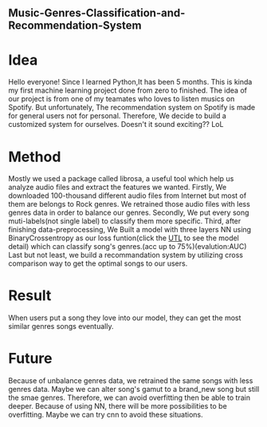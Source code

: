 ## Music-Genres-Classification-and-Recommendation-System
# Idea
Hello everyone!
Since I learned Python,It has been 5 months.
This is kinda my first machine learning project done from zero to finished.
The idea of our project is from one of my teamates who loves to listen musics on Spotify.
But unfortunately, The recommendation system on Spotify is made for general users not for personal.
Therefore, We decide to build a customized system for ourselves. 
Doesn't it sound exciting?? LoL

# Method
Mostly we used a package called librosa, a useful tool which help us analyze audio files and extract the features we wanted.
Firstly, We downloaded 100-thousand different audio files from Internet but most of them are belongs to Rock genres. We retrained those audio files with less genres data in order to balance our genres.
Secondly, We put every song muti-labels(not single label) to classify them more specific.
Third, after finishing data-preprocessing, We Built a model with three layers NN using BinaryCrossentropy as our loss funtion(click the [UTL](https://colab.research.google.com/drive/19vx7-9ogV0VJdORmiBwPiLuU9AnFkrKx?usp=sharing) to see the model detail) which can classify song's genres.(acc up to 75%)(evalution:AUC)
Last but not least, we build a recommandation system by utilizing cross comparison way to get the optimal songs to our users.

# Result
When users put a song they love into our model, they can get the most similar genres songs eventually.

# Future
Because of unbalance genres data, we retrained the same songs with less genres data. Maybe we can alter song's gamut to a brand_new song but still the smae genres. Therefore, we can avoid overfitting then be able to train deeper.
Because of using NN, there will be more possibilities to be overfitting. Maybe we can try cnn to avoid these situations.
